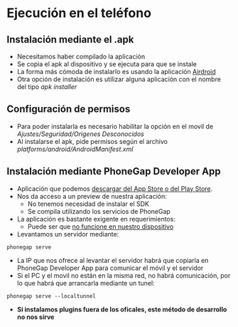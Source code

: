# Ejecución en el teléfono


## Instalación mediante el .apk

- Necesitamos haber compilado la aplicación
- Se copia el apk al dispositivo y se ejecuta para que se instale
- La forma más cómoda de instalarlo es usando la aplicación [Airdroid](https://web.airdroid.com/)
- Otra opción de instalación es utilizar alguna aplicación con el nombre del tipo *apk installer*

## Configuración de permisos

- Para poder instalarla es necesario habilitar la opción en el movil de *Ajustes/Seguridad/Origenes Desconocidos*
- Al instalarse el apk, pide permisos según el archivo *platforms/android/AndroidManifest.xml*


## Instalación mediante PhoneGap Developer App

- Aplicación que podemos [descargar del App Store o del Play Store](http://docs.phonegap.com/getting-started/2-install-mobile-app/).
- Nos da acceso a un preview de nuestra aplicación:
  - No tenemos necesidad de instalar el SDK
  - Se compila utilizando los servicios de PhoneGap
- La aplicación es bastante exigente en requerimientos:
  - Puede ser que [no funcione en nuestro dispositivo](https://github.com/phonegap/phonegap-app-developer/issues/408)
- Levantamos un servidor mediante:

```
phonegap serve
```

- La IP que nos ofrece al levantar el servidor habrá que copiarla en PhoneGap Developer App para comunicar el móvil y el servidor
- Si el PC y el movil no están en la misma red, no habrá comunicación, por lo que habrá que arrancarla mediante un tunel:
```
phonegap serve --localtunnel
```
- **Si instalamos plugins fuera de los oficales, este método de desarrollo no nos sirve**


